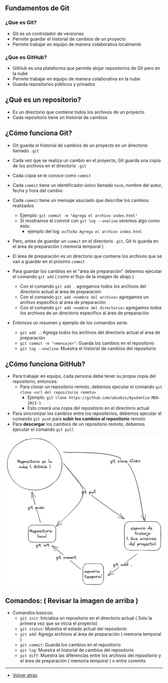 ## Fundamentos de Git

### ¿Que es Git?

- Git es un controlador de versiones
- Permite guardar el historial de cambios de un proyecto
- Permite trabajar en equipo de manera colaborativa localmente

### ¿Que es GitHub?

- GitHub es una plataforma que permite alojar repositorios de Git pero en la nube
- Permite trabajar en equipo de manera colaborativa en la nube
- Guarda repositorios públicos y privados

## ¿Qué es un repositorio?

- Es un directorio que contiene todos los archivos de un proyecto
- Cada repositorio tiene un historial de cambios

## ¿Cómo funciona Git?

- Git guarda el historial de cambios de un proyecto en un directorio llamado `.git`
- Cada vez que se realiza un cambio en el proyecto, Git guarda una copia de los archivos en el directorio `.git`
- Cada copia se le conoce como `commit`
- Cada `commit` tiene un identificador único llamado `hash`, nombre del autor, fecha y hora del cambio
- Cada `commit` tiene un mensaje asociado que describe los cambios realizados
  - Ejemplo: `git commit -m "Agrega el archivo index.html"`
  - Si mostramos el commit con `git log --oneline` veremos algo como esto:
    - ejemplo del log: `av75s9a Agrega el archivo index.html`
- Pero, antes de guardar un `commit` en el directorio `.git`, Git lo guarda en el área de preparación ( memoria temporal )
- El área de preparación es un directorio que contiene los archivos que se van a guardar en el próximo `commit`
- Para guardar los cambios en el "área de preparación" debemos ejecutar el comando `git add` ( como el flujo de la imagen de abajo )
  - Con el comando `git add .` agregamos todos los archivos del directorio actual al área de preparación
  - Con el comando `git add <nombre del archivo>` agregamos un archivo específico al área de preparación
  - Con el comando `git add <nombre del directorio>` agregamos todos los archivos de un directorio específico al área de preparación

- Entonces un resumen y ejemplo de los comandos sería:
  - `git add .`: Agrega todos los archivos del directorio actual al área de preparación
  - `git commit -m "<mensaje>"`: Guarda los cambios en el repositorio
  - `git log --oneline`: Muestra el historial de cambios del repositorio

## ¿Cómo funciona GitHub?

- Para trabajar en equipo, cada persona debe tener su propia copia del repositorio, entonces:
  - Para clonar un repositorio remoto, debemos ejecutar el comando `git clone <url del repositorio remoto>`
    - Ejemplo: `git clone https://github.com/ubiobio/Ayudantia-MDD-2023-1`
    - Esto creará una copia del repositorio en el directorio actual
- Para sincronizar los cambios entre los repositorios, debemos ejecutar el comando `git push` para **subir los cambios al repositorio** remoto
- Para **descargar** los cambios de un repositorio remoto, debemos ejecutar el comando `git pull`




![img_1.png](img_1.png)


## Comandos: ( Revisar la imagen de arriba )

- Comandos basicos:
  - `git init`: Inicializa un repositorio en el directorio actual ( Solo la primera vez que se inicia el proyecto)
  - `git status`: Muestra el estado actual del repositorio
  - `git add`: Agrega archivos al área de preparación ( memoria temporal )
  - `git commit`: Guarda los cambios en el repositorio
  - `git log`: Muestra el historial de cambios del repositorio
  - `git diff`: Muestra las diferencias entre los archivos del repositorio y el área de preparación ( memoria temporal ) o entre commits






____

- [Volver atras](../../README.md)
